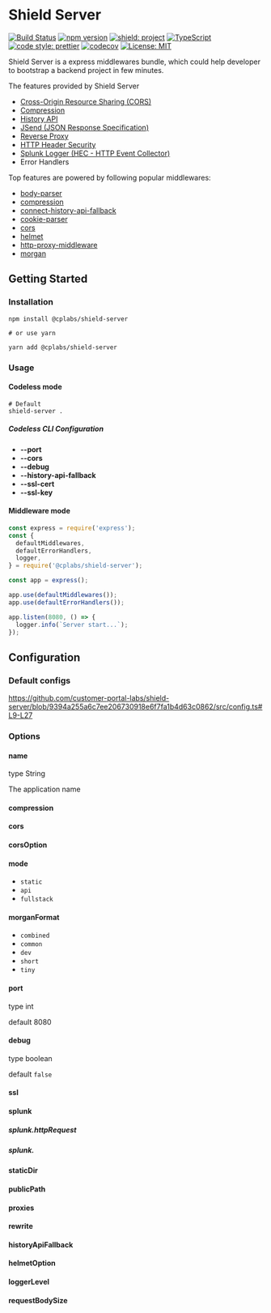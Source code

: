 # Shield Server

[![Build Status](https://github.com/customer-portal-labs/shield-server/workflows/Build/badge.svg)](https://github.com/customer-portal-labs/shield-server/actions)
[![npm version](https://img.shields.io/npm/v/@cplabs/shield-server?logo=npm)](https://www.npmjs.com/package/@cplabs/shield-server)
[![shield: project](https://img.shields.io/badge/shield-project-green.svg?style=flat-square)](https://github.com/customer-portal-labs/shield-server)
[![TypeScript](https://img.shields.io/badge/%3C%2F%3E-TypeScript-007ACC.svg?style=flat-square)](https://www.typescriptlang.org)
[![code style: prettier](https://img.shields.io/badge/code_style-prettier-ff69b4.svg?style=flat-square)](https://github.com/prettier/prettier)
[![codecov](https://codecov.io/gh/customer-portal-labs/shield-server/branch/main/graph/badge.svg?token=U418S5TNWR)](https://codecov.io/gh/customer-portal-labs/shield-server)
[![License: MIT](https://img.shields.io/badge/License-MIT-yellow.svg)](https://opensource.org/licenses/MIT)

Shield Server is a express middlewares bundle, which could help developer to bootstrap a backend project in few minutes.

The features provided by Shield Server

- [Cross-Origin Resource Sharing (CORS)](https://developer.mozilla.org/en-US/docs/Web/HTTP/CORS)
- [Compression](https://developer.mozilla.org/fr/docs/Web/HTTP/Compression)
- [History API](https://developer.mozilla.org/en-US/docs/Web/API/History_API)
- [JSend (JSON Response Specification)](https://github.com/omniti-labs/jsend)
- [Reverse Proxy](https://en.wikipedia.org/wiki/Reverse_proxy)
- [HTTP Header Security](https://owasp.org/www-project-secure-headers/)
- [Splunk Logger (HEC - HTTP Event Collector)](https://docs.splunk.com/Documentation/Splunk/8.1.1/Data/UsetheHTTPEventCollector)
- Error Handlers

Top features are powered by following popular middlewares:

- [body-parser](https://github.com/expressjs/body-parser)
- [compression](https://github.com/expressjs/compression)
- [connect-history-api-fallback](https://github.com/bripkens/connect-history-api-fallback)
- [cookie-parser](https://github.com/expressjs/cookie-parser)
- [cors](https://github.com/expressjs/cors)
- [helmet](https://github.com/helmetjs/helmet)
- [http-proxy-middleware](https://github.com/chimurai/http-proxy-middleware)
- [morgan](https://github.com/expressjs/morgan)

## Getting Started

### Installation

```shell
npm install @cplabs/shield-server

# or use yarn

yarn add @cplabs/shield-server
```

### Usage

#### Codeless mode

```shell
# Default
shield-server .

```

##### Codeless CLI Configuration

- **--port**
- **--cors**
- **--debug**
- **--history-api-fallback**
- **--ssl-cert**
- **--ssl-key**

#### Middleware mode

```js
const express = require('express');
const {
  defaultMiddlewares,
  defaultErrorHandlers,
  logger,
} = require('@cplabs/shield-server');

const app = express();

app.use(defaultMiddlewares());
app.use(defaultErrorHandlers());

app.listen(8080, () => {
  logger.info(`Server start...`);
});
```

## Configuration

### Default configs

https://github.com/customer-portal-labs/shield-server/blob/9394a255a6c7ee206730918e6f7fa1b4d63c0862/src/config.ts#L9-L27

### Options

#### name

type String

The application name

#### compression

#### cors

#### corsOption

#### mode

- `static`
- `api`
- `fullstack`

#### morganFormat

- `combined`
- `common`
- `dev`
- `short`
- `tiny`

#### port

type int

default 8080

#### debug

type boolean

default `false`

#### ssl

#### splunk

##### splunk.httpRequest

##### splunk.

#### staticDir

#### publicPath

#### proxies

#### rewrite

#### historyApiFallback

#### helmetOption

#### loggerLevel

#### requestBodySize
